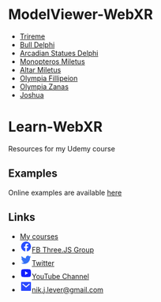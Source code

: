# ModelViewer-WebXR
- [Trireme](/Trireme/index.html)
- [Bull Delphi](/BullDelphi/index.html)
- [Arcadian Statues Delphi](/ArcadianStatuesDelphi/index.html)
- [Monopteros Miletus](/Delphinion_Monopteros/index.html)
- [Altar Miletus](/Delphinion_Altar/index.html)
- [Olympia Fillipeion](/OlympiaPhillipion/index.html)
- [Olympia Zanas](/OlympiaZanas/index.html)
- [Joshua](/Joshua/index.html)

# Learn-WebXR
Resources for my Udemy course

## Examples
Online examples are available [here](https://niksgames.com/webxr/)

## Links
- [My courses](http://niklever.com/courses)
- ![icon](assets/facebook.png)[FB Three.JS Group](https://www.facebook.com/groups/nikthreejs)
- ![icon](assets/twitter.png)[Twitter](https://twitter.com/NikLever)
- ![icon](assets/youtube.png)[YouTube Channel](https://youtube.com/c/NikLever)
- ![icon](assets/mail.png)[nik.j.lever@gmail.com](mailto:nik.j.lever@gmail.com)
